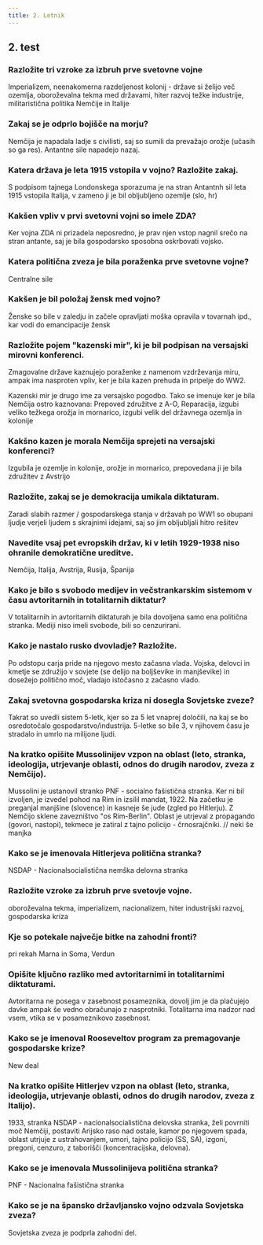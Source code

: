 ```yaml
---
title: 2. Letnik
---
```


## 2. test

### Razložite tri vzroke za izbruh prve svetovne vojne

Imperializem, neenakomerna razdeljenost kolonij - države si želijo več ozemlja, oboroževalna tekma med državami, hiter razvoj težke industrije, militaristična politika Nemčije in Italije

### Zakaj se je odprlo bojišče na morju?

Nemčija je napadala ladje s civilisti, saj so sumili da prevažajo orožje (učasih so ga res). Antantne sile napadejo nazaj.

### Katera država je leta 1915 vstopila v vojno? Razložite zakaj.

S podpisom tajnega Londonskega sporazuma je na stran Antantnh sil leta 1915 vstopila Italija, v zameno ji je bil obljubljeno ozemlje (slo, hr)

### Kakšen vpliv v prvi svetovni vojni so imele ZDA?

Ker vojna ZDA ni prizadela neposredno, je prav njen vstop nagnil srečo na stran antante, saj je bila gospodarsko sposobna oskrbovati vojsko.

### Katera politična zveza je bila poraženka prve svetovne vojne?

Centralne sile

### Kakšen je bil položaj žensk med vojno?

Ženske so bile v zaledju in začele opravljati moška opravila v tovarnah ipd., kar vodi do emancipacije žensk

### Razložite pojem "kazenski mir", ki je bil podpisan na versajski mirovni konferenci.

Zmagovalne države kaznujejo poraženke z namenom vzdrževanja miru, ampak ima nasproten vpliv, ker je bila kazen prehuda in pripelje do WW2.

Kazenski mir je drugo ime za versajsko pogodbo. Tako se imenuje ker je bila Nemčija ostro kaznovana:
Prepoved združitve z A-O, Reparacija, izgubi veliko težkega orožja in mornarico, izgubi velik del državnega ozemlja in kolonije

### Kakšno kazen je morala Nemčija sprejeti na versajski konferenci?

Izgubila je ozemlje in kolonije, orožje in mornarico, prepovedana ji je bila združitev z Avstrijo

### Razložite, zakaj se je demokracija umikala diktaturam.

Zaradi slabih razmer / gospodarskega stanja v državah po WW1 so obupani ljudje verjeli ljudem s skrajnimi idejami, saj so jim obljubljali hitro rešitev

### Navedite vsaj pet evropskih držav, ki v letih 1929-1938 niso ohranile demokratične ureditve.

Nemčija, Italija, Avstrija, Rusija, Španija

### Kako je bilo s svobodo medijev in večstrankarskim sistemom v času avtoritarnih in totalitarnih diktatur?

V totalitarnih in avtoritarnih diktaturah je bila dovoljena samo ena politična stranka. Mediji niso imeli svobode, bili so cenzurirani.

### Kako je nastalo rusko dvovladje? Razložite.

Po odstopu carja pride na njegovo mesto začasna vlada. Vojska, delovci in kmetje se združijo v sovjete (se delijo na boljševike in manjševike) in dosežejo politično moč, vladajo istočasno z začasno vlado.

### Zakaj svetovna gospodarska kriza ni dosegla Sovjetske zveze?

Takrat so uvedli sistem 5-letk, kjer so za 5 let vnaprej določili, na kaj se bo osredotočalo gospodarstvo/industrija. 5-letke so bile 3, v njihovem času je stradalo in umrlo na milijone ljudi.

### Na kratko opišite Mussolinijev vzpon na oblast (leto, stranka, ideologija, utrjevanje oblasti, odnos do drugih narodov, zveza z Nemčijo).

Mussolini je ustanovil stranko PNF - socialno fašistična stranka. Ker ni bil izvoljen, je izvedel pohod na Rim in izsilil mandat, 1922. Na začetku je preganjal manjšine (slovence) in kasneje še jude (zgled po Hitlerju). Z Nemčijo sklene zavezništvo "os Rim-Berlin". Oblast je utrjeval z propagando (govori, nastopi), tekmece je zatiral z tajno policijo - črnosrajčniki. // neki še manjka

### Kako se je imenovala Hitlerjeva politična stranka?

NSDAP - Nacionalsocialistična nemška delovna stranka

### Razložite vzroke za izbruh prve svetovje vojne.

oboroževalna tekma, imperializem, nacionalizem, hiter industrijski razvoj, gospodarska kriza

### Kje so potekale največje bitke na zahodni fronti?

pri rekah Marna in Soma, Verdun

### Opišite ključno razliko med avtoritarnimi in totalitarnimi diktaturami.

Avtoritarna ne posega v zasebnost posameznika, dovolj jim je da plačujejo davke ampak še vedno obračunajo z nasprotniki. Totalitarna ima nadzor nad vsem, vtika se v posameznikovo zasebnost.

### Kako se je imenoval Rooseveltov program za premagovanje gospodarske krize?

New deal

### Na kratko opišite Hitlerjev vzpon na oblast (leto, stranka, ideologija, utrjevanje oblasti, odnos do drugih narodov, zveza z Italijo).

1933, stranka NSDAP - nacionalsocialistična delovska stranka, želi povrniti moč Nemčiji, postaviti Arijsko raso nad ostale, kamor po njegovem spada, oblast utrjuje z ustrahovanjem, umori, tajno policijo (SS, SA), izgoni, pregoni, cenzuro, z taborišči (koncentracijska, delovna).

### Kako se je imenovala Mussolinijeva politična stranka?

PNF - Nacionalna fašistična stranka

### Kako se je na špansko državljansko vojno odzvala Sovjetska zveza?

Sovjetska zveza je podprla zahodni del.